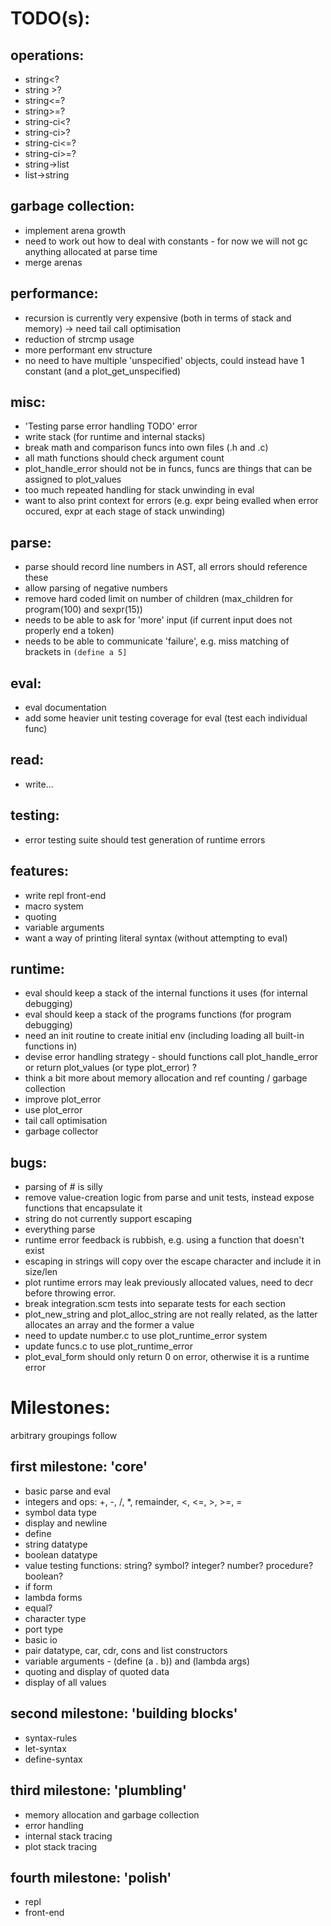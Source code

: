 TODO(s):
=====

operations:
-----------
* string<?
* string >?
* string<=?
* string>=?
* string-ci<?
* string-ci>?
* string-ci<=?
* string-ci>=?
* string->list
* list->string

garbage collection:
-------------------
* implement arena growth
* need to work out how to deal with constants - for now we will not gc anything allocated at parse time
* merge arenas

performance:
------------
* recursion is currently very expensive (both in terms of stack and memory) -> need tail call optimisation
* reduction of strcmp usage
* more performant env structure
* no need to have multiple 'unspecified' objects, could instead have 1 constant (and a plot_get_unspecified)

misc:
-----
* 'Testing parse error handling TODO' error
* write stack (for runtime and internal stacks)
* break math and comparison funcs into own files (.h and .c)
* all math functions should check argument count
* plot_handle_error should not be in funcs, funcs are things that can be assigned to plot_values
* too much repeated handling for stack unwinding in eval
* want to also print context for errors (e.g. expr being evalled when error occured, expr at each stage of stack unwinding)

parse:
------
* parse should record line numbers in AST, all errors should reference these
* allow parsing of negative numbers
* remove hard coded limit on number of children (max_children for program(100) and sexpr(15))
* needs to be able to ask for 'more' input (if current input does not properly end a token)
* needs to be able to communicate 'failure', e.g. miss matching of brackets in `(define a 5]`

eval:
-----
* eval documentation
* add some heavier unit testing coverage for eval (test each individual func)

read:
-----
* write...

testing:
--------
* error testing suite should test generation of runtime errors

features:
---------
* write repl front-end
* macro system
* quoting
* variable arguments
* want a way of printing literal syntax (without attempting to eval)

runtime:
---------
* eval should keep a stack of the internal functions it uses (for internal debugging)
* eval should keep a stack of the programs functions (for program debugging)
* need an init routine to create initial env (including loading all built-in functions in)
* devise error handling strategy - should functions call plot_handle_error or return plot_values (or type plot_error) ?
* think a bit more about memory allocation and ref counting / garbage collection
* improve plot_error
* use plot_error
* tail call optimisation
* garbage collector

bugs:
-----
* parsing of # is silly
* remove value-creation logic from parse and unit tests, instead expose functions that encapsulate it
* string do not currently support escaping
* everything parse
* runtime error feedback is rubbish, e.g. using a function that doesn't exist
* escaping in strings will copy over the escape character and include it in size/len
* plot runtime errors may leak previously allocated values, need to decr before throwing error.
* break integration.scm tests into separate tests for each section
* plot_new_string and plot_alloc_string are not really related, as the latter allocates an array and the former a value
* need to update number.c to use plot_runtime_error system
* update funcs.c to use plot_runtime_error
* plot_eval_form should only return 0 on error, otherwise it is a runtime error

Milestones:
===========
arbitrary groupings follow

first milestone: 'core'
----------------
* basic parse and eval
* integers and ops: +, -, /, *, remainder, <, <=, >, >=, =
* symbol data type
* display and newline
* define
* string datatype
* boolean datatype
* value testing functions: string? symbol? integer? number? procedure? boolean?
* if form
* lambda forms
* equal?
* character type
* port type
* basic io
* pair datatype, car, cdr, cons and list constructors
* variable arguments - (define (a . b)) and (lambda args)
* quoting and display of quoted data
* display of all values

second milestone: 'building blocks'
-----------------
* syntax-rules
* let-syntax
* define-syntax

third milestone: 'plumbling'
---------------
* memory allocation and garbage collection
* error handling
* internal stack tracing
* plot stack tracing

fourth milestone: 'polish'
----------------
* repl
* front-end

